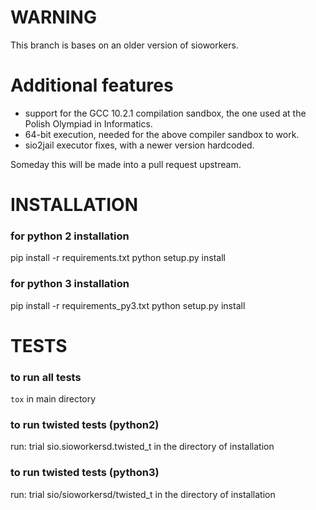 # WARNING
This branch is bases on an older version of sioworkers.

# Additional features
 - support for the GCC 10.2.1 compilation sandbox,
   the one used at the Polish Olympiad in Informatics.
 - 64-bit execution, needed for the above compiler sandbox to work.
 - sio2jail executor fixes, with a newer version hardcoded.

Someday this will be made into a pull request upstream.

# INSTALLATION

### for python 2 installation ###
pip install -r requirements.txt
python setup.py install

### for python 3 installation ###
pip install -r requirements_py3.txt
python setup.py install

# TESTS

### to run all tests ###
`tox`
in main directory

### to run twisted tests (python2) ###
run:
trial sio.sioworkersd.twisted_t
in the directory of installation

### to run twisted tests (python3) ###
run:
trial sio/sioworkersd/twisted_t
in the directory of installation
